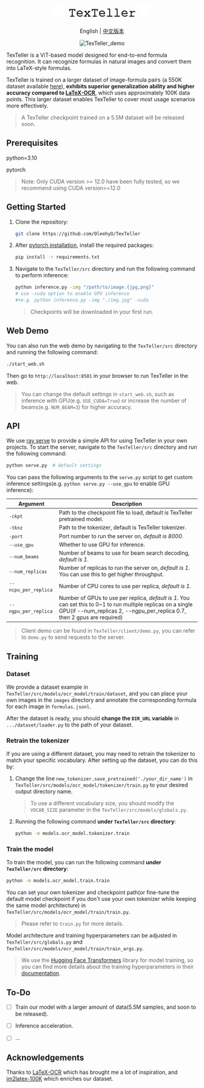 <div align="center">
<h1><img src="./assets/fire.svg" width=30, height=30> 
𝚃𝚎𝚡𝚃𝚎𝚕𝚕𝚎𝚛 <img src="./assets/fire.svg" width=30, height=30> </h1>

<p align="center">
English | <a href="./assests/README_zh.md">中文版本</a>
</p>

<p align="center">
  <img src="./assets/web_demo.gif" alt="TexTeller_demo" width=800>
</p>

</div>

TexTeller is a ViT-based model designed for end-to-end formula recognition. It can recognize formulas in natural images and convert them into LaTeX-style formulas.

TexTeller is trained on a larger dataset of image-formula pairs (a 550K dataset available [here](https://huggingface.co/datasets/OleehyO/latex-formulas)), **exhibits superior generalization ability and higher accuracy compared to [LaTeX-OCR](https://github.com/lukas-blecher/LaTeX-OCR)**, which uses approximately 100K data points. This larger dataset enables TexTeller to cover most usage scenarios more effectively.
> A TexTeller checkpoint trained on a 5.5M dataset will be released soon.

## Prerequisites

python=3.10

pytorch

> Note: Only CUDA version >= 12.0 have been fully tested, so we recommend using CUDA version>=12.0

## Getting Started

1. Clone the repository:

    ```bash
    git clone https://github.com/OleehyO/TexTeller
    ```

2. After [pytorch installation](https://pytorch.org/get-started/locally/#start-locally), install the required packages:

    ```bash
    pip install -r requirements.txt
    ```

3. Navigate to the `TexTeller/src` directory and run the following command to perform inference:

    ```bash
    python inference.py -img "/path/to/image.{jpg,png}" 
    # use -cuda option to enable GPU inference
    #+e.g. python inference.py -img "./img.jpg" -cuda
    ```

    > Checkpoints will be downloaded in your first run.

## Web Demo

You can also run the web demo by navigating to the `TexTeller/src` directory and running the following command:

```bash
./start_web.sh
```

Then go to `http://localhost:8501` in your browser to run TexTeller in the web.

> You can change the default settings in `start_web.sh`, such as inference with GPU(e.g. `USE_CUDA=True`) or increase the number of beams(e.g. `NUM_BEAM=3`) for higher accuracy.

## API

We use [ray serve](https://github.com/ray-project/ray) to provide a simple API for using TexTeller in your own projects. To start the server, navigate to the `TexTeller/src` directory and run the following command:

```bash
python serve.py  # default settings
```

You can pass the following arguments to the `serve.py` script to get custom inference settings(e.g. `python serve.py --use_gpu` to enable GPU inference):

| Argument | Description |
| --- | --- |
| `-ckpt` | Path to the checkpoint file to load, default is TexTeller pretrained model. |
| `-tknz` | Path to the tokenizer, default is TexTeller tokenizer. |
| `-port` | Port number to run the server on, *default is 8000*. |
| `--use_gpu` | Whether to use GPU for inference. |
| `--num_beams` | Number of beams to use for beam search decoding, *default is 1*. |
| `--num_replicas` | Number of replicas to run the server on, *default is 1*. You can use this to get higher throughput. |
| `--ncpu_per_replica` | Number of CPU cores to use per replica, *default is 1*. |
| `--ngpu_per_replica` | Number of GPUs to use per replica, *default is 1*. You can set this to 0~1 to run multiple replicas on a single GPU(if --num_replicas 2, --ngpu_per_replica 0.7, then 2 gpus are required) |

> Client demo can be found in `TexTeller/client/demo.py`, you can refer to `demo.py` to send requests to the server.

## Training

### Dataset

We provide a dataset example in `TexTeller/src/models/ocr_model/train/dataset`, and you can place your own images in the `images` directory and annotate the corresponding formula for each image in `formulas.jsonl`.

After the dataset is ready, you should **change the `DIR_URL` variable** in `.../dataset/loader.py` to the path of your dataset.

### Retrain the tokenizer

If you are using a different dataset, you may need to retrain the tokenizer to match your specific vocabulary. After setting up the dataset, you can do this by:

1. Change the line `new_tokenizer.save_pretrained('./your_dir_name')` in `TexTeller/src/models/ocr_model/tokenizer/train.py` to your desired output directory name.
    > To use a different vocabulary size, you should modify the `VOCAB_SIZE` parameter in the `TexTeller/src/models/globals.py`.

2. Running the following command **under `TexTeller/src` directory**:

    ```bash
    python -m models.ocr_model.tokenizer.train
    ```

### Train the model

To train the model, you can run the following command **under `TexTeller/src` directory**:

```bash
python -m models.ocr_model.train.train
```

You can set your own tokenizer and checkpoint path(or fine-tune the default model checkpoint if you don't use your own tokenizer while keeping the same model architecture) in `TexTeller/src/models/ocr_model/train/train.py`.
> Please refer to `train.py` for more details.

Model architecture and training hyperparameters can be adjusted in `TexTeller/src/globals.py` and `TexTeller/src/models/ocr_model/train/train_args.py`.

> We use the [Hugging Face Transformers](https://github.com/huggingface/transformers) library for model training, so you can find more details about the training hyperparameters in their [documentation](https://huggingface.co/docs/transformers/v4.32.1/main_classes/trainer#transformers.TrainingArguments).

## To-Do

- [ ] Train our model with a larger amount of data(5.5M samples, and soon to be released).

- [ ] Inference acceleration.

- [ ] ...

## Acknowledgements

Thanks to [LaTeX-OCR](https://github.com/lukas-blecher/LaTeX-OCR) which has brought me a lot of inspiration, and [im2latex-100K](https://zenodo.org/records/56198#.V2px0jXT6eA) which enriches our dataset.
